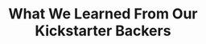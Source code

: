 ---
layout: blog
publisher: Medium
originalurl: https://medium.com/@tylertate/a-few-things-weve-learned-from-our-kickstarter-backers-d88286385dfc
title: "What We Learned From Our Kickstarter Backers"
snippet: "It’s been a lively few months. In March, I announced Crema.co’s Kickstarter campaign at Coffee Con in Manhattan. When the campaign ended in April, 351 amazing backers had pledged $25,327 to help make the dream of a single-origin coffee marketplace a reality."
category: crema
---